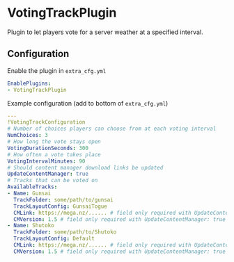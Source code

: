 ﻿# VotingTrackPlugin
Plugin to let players vote for a server weather at a specified interval.

## Configuration
Enable the plugin in `extra_cfg.yml`
```yaml
EnablePlugins:
- VotingTrackPlugin
```

Example configuration (add to bottom of `extra_cfg.yml`)
```yaml
---
!VotingTrackConfiguration
# Number of choices players can choose from at each voting interval
NumChoices: 3
# How long the vote stays open
VotingDurationSeconds: 300
# How often a vote takes place
VotingIntervalMinutes: 90
# Should content manager download links be updated
UpdateContentManager: true
# Tracks that can be voted on
AvailableTracks:
- Name: Gunsai
  TrackFolder: some/path/to/gunsai
  TrackLayoutConfig: GunsaiTogue
  CMLink: https://mega.nz/...... # field only required with UpdateContentManager: true
  CMVersion: 1.5 # field only required with UpdateContentManager: true
- Name: Shutoko
  TrackFolder: some/path/to/Shutoko
  TrackLayoutConfig: Default
  CMLink: https://mega.nz/...... # field only required with UpdateContentManager: true
  CMVersion: 1.5 # field only required with UpdateContentManager: true

```
